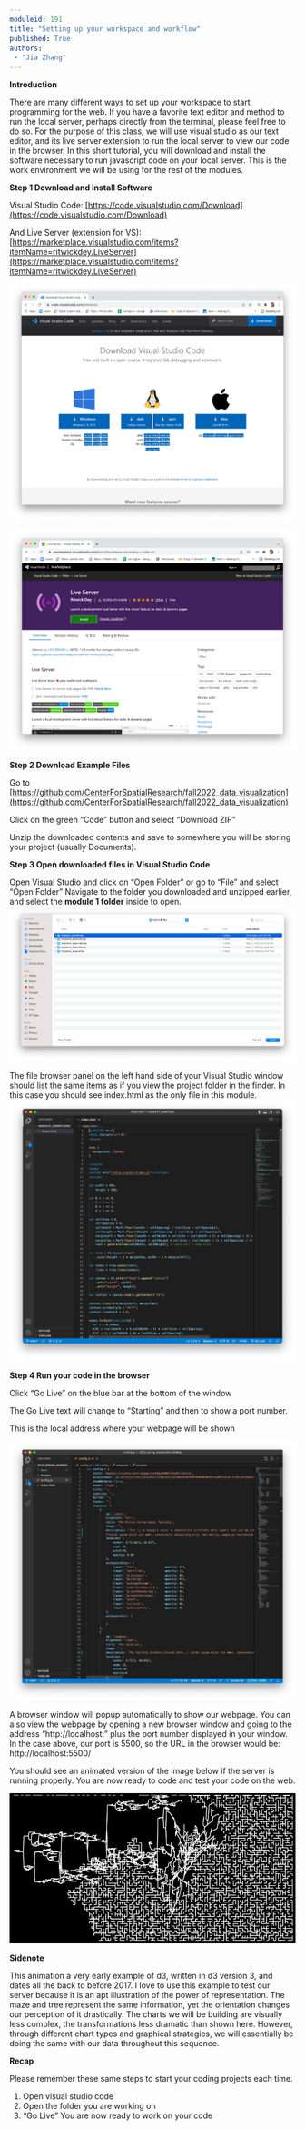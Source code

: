 ```yaml
---
moduleid: 191
title: "Setting up your workspace and workflow"
published: True
authors:
 - "Jia Zhang"
---
```




**Introduction**

There are many different ways to set up your workspace to start programming for the web. If you have a favorite text editor and method to run the local server, perhaps directly from the terminal, please feel free to do so. For the purpose of this class, we will use visual studio as our text editor, and its live server extension to run the local server to view our code in the browser. In this short tutorial, you will download and install the software necessary to run javascript code on your local server. This is the work environment we will be using for the rest of the modules.

**Step 1 Download and Install Software**

Visual Studio Code: [https://code.visualstudio.com/Download](https://code.visualstudio.com/Download)

And Live Server (extension for VS): [https://marketplace.visualstudio.com/items?itemName=ritwickdey.LiveServer](https://marketplace.visualstudio.com/items?itemName=ritwickdey.LiveServer)

![alt_text](images/1-image5.png "image_tooltip")

![alt_text](images/1-image1.png "image_tooltip")

**Step 2 Download Example Files**

Go to [https://github.com/CenterForSpatialResearch/fall2022_data_visualization](https://github.com/CenterForSpatialResearch/fall2022_data_visualization)

Click on the green “Code” button and select “Download ZIP”

 

Unzip the downloaded contents and save to somewhere you will be storing your project (usually Documents).

**Step 3 Open downloaded files in Visual Studio Code**

Open Visual Studio and click on “Open Folder” or go to “File” and select “Open Folder” Navigate to the folder  you downloaded and unzipped earlier, and select the **module 1 folder** inside to open.
![alt_text](images/1-image7.png "image_tooltip")


The file browser panel on the left hand side of your Visual Studio window should list the same items as if you view the project folder in the finder. In this case you should see index.html as the only file in this module.
![alt_text](images/1-image6.png "image_tooltip")


**Step 4 Run your code in the browser**

Click “Go Live” on the blue bar at the bottom of the window

The Go Live text will change to “Starting” and then to show a port number.

This is the local address where your webpage will be shown

![alt_text](images/1-image3.png "image_tooltip")


A browser window will popup automatically to show our webpage. You can also view the webpage by opening a new browser window and going to the address “http://localhost:” plus the port number displayed in your window. In the case above, our port is 5500, so the URL in the browser would be: http://localhost:5500/

You should see an animated version of the image below if the server is running properly. You are now ready to code and test your code on the web.

![alt_text](images/1-image4.png "image_tooltip")

**Sidenote**

This animation a very early example of d3, written in d3 version 3, and dates all the back to before 2017. I love to use this example to test our server because it is an apt illustration of the power of representation. The maze and tree represent the same information, yet the orientation changes our perception of it drastically. The charts we will be building are visually less complex, the transformations less dramatic than shown here. However, through different chart types and graphical strategies, we will essentially be doing the same with our data throughout this sequence.

**Recap**

Please remember these same steps to start your coding projects each time.
1. Open visual studio code
2. Open the folder you are working on
3. “Go Live”
You are now ready to work on your code
